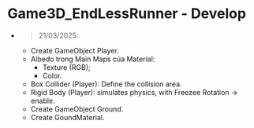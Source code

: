 ﻿# Game3D_EndLessRunner - Develop
- > 21/03/2025:
	- Create GameObject Player.
	- Albedo trong Main Maps của Material:
		- Texture (RGB);
		- Color.
	- Box Collider (Player): Define the collision area.
	- Rigid Body (Player): simulates physics, with Freezee Rotation -> enable.
	- Create GameObject Ground.
	- Create GoundMaterial.
